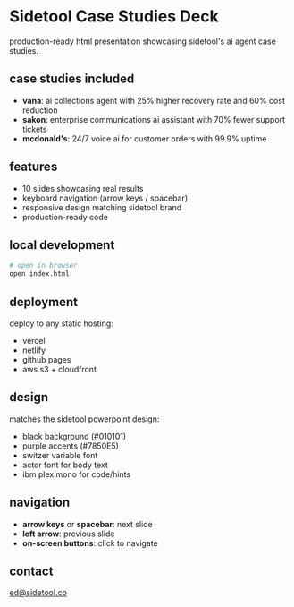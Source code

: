 # Sidetool Case Studies Deck

production-ready html presentation showcasing sidetool's ai agent case studies.

## case studies included

- **vana**: ai collections agent with 25% higher recovery rate and 60% cost reduction
- **sakon**: enterprise communications ai assistant with 70% fewer support tickets
- **mcdonald's**: 24/7 voice ai for customer orders with 99.9% uptime

## features

- 10 slides showcasing real results
- keyboard navigation (arrow keys / spacebar)
- responsive design matching sidetool brand
- production-ready code

## local development

```bash
# open in browser
open index.html
```

## deployment

deploy to any static hosting:
- vercel
- netlify
- github pages
- aws s3 + cloudfront

## design

matches the sidetool powerpoint design:
- black background (#010101)
- purple accents (#7850E5)
- switzer variable font
- actor font for body text
- ibm plex mono for code/hints

## navigation

- **arrow keys** or **spacebar**: next slide
- **left arrow**: previous slide
- **on-screen buttons**: click to navigate

## contact

ed@sidetool.co
